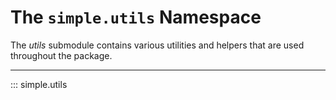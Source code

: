 # The `simple.utils` Namespace

The *utils* submodule contains various utilities and helpers that are used throughout the package.

---

::: simple.utils